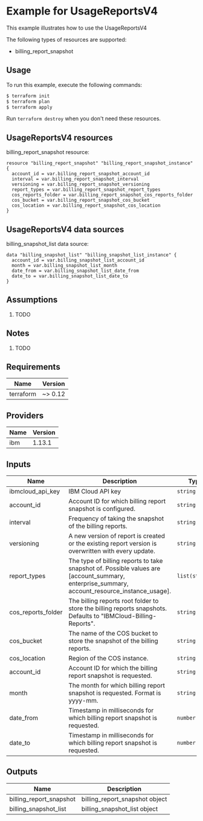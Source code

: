 # Example for UsageReportsV4

This example illustrates how to use the UsageReportsV4

The following types of resources are supported:

* billing_report_snapshot

## Usage

To run this example, execute the following commands:

```bash
$ terraform init
$ terraform plan
$ terraform apply
```

Run `terraform destroy` when you don't need these resources.


## UsageReportsV4 resources

billing_report_snapshot resource:

```hcl
resource "billing_report_snapshot" "billing_report_snapshot_instance" {
  account_id = var.billing_report_snapshot_account_id
  interval = var.billing_report_snapshot_interval
  versioning = var.billing_report_snapshot_versioning
  report_types = var.billing_report_snapshot_report_types
  cos_reports_folder = var.billing_report_snapshot_cos_reports_folder
  cos_bucket = var.billing_report_snapshot_cos_bucket
  cos_location = var.billing_report_snapshot_cos_location
}
```

## UsageReportsV4 data sources

billing_snapshot_list data source:

```hcl
data "billing_snapshot_list" "billing_snapshot_list_instance" {
  account_id = var.billing_snapshot_list_account_id
  month = var.billing_snapshot_list_month
  date_from = var.billing_snapshot_list_date_from
  date_to = var.billing_snapshot_list_date_to
}
```

## Assumptions

1. TODO

## Notes

1. TODO

## Requirements

| Name | Version |
|------|---------|
| terraform | ~> 0.12 |

## Providers

| Name | Version |
|------|---------|
| ibm | 1.13.1 |

## Inputs

| Name | Description | Type | Required |
|------|-------------|------|---------|
| ibmcloud\_api\_key | IBM Cloud API key | `string` | true |
| account_id | Account ID for which billing report snapshot is configured. | `string` | true |
| interval | Frequency of taking the snapshot of the billing reports. | `string` | true |
| versioning | A new version of report is created or the existing report version is overwritten with every update. | `string` | false |
| report_types | The type of billing reports to take snapshot of. Possible values are [account_summary, enterprise_summary, account_resource_instance_usage]. | `list(string)` | false |
| cos_reports_folder | The billing reports root folder to store the billing reports snapshots. Defaults to "IBMCloud-Billing-Reports". | `string` | false |
| cos_bucket | The name of the COS bucket to store the snapshot of the billing reports. | `string` | true |
| cos_location | Region of the COS instance. | `string` | true |
| account_id | Account ID for which the billing report snapshot is requested. | `string` | true |
| month | The month for which billing report snapshot is requested.  Format is yyyy-mm. | `string` | true |
| date_from | Timestamp in milliseconds for which billing report snapshot is requested. | `number` | false |
| date_to | Timestamp in milliseconds for which billing report snapshot is requested. | `number` | false |

## Outputs

| Name | Description |
|------|-------------|
| billing_report_snapshot | billing_report_snapshot object |
| billing_snapshot_list | billing_snapshot_list object |
